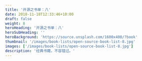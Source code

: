 ```yaml
---
title: '开源之书单：八'
date: 2018-11-18T12:33:46+10:00
draft: false
weight: 8
heroHeading: '开源之书单：八'
heroSubHeading: ''
heroBackground: 'https://source.unsplash.com/1600x400/?book'
thumbnail: '/images/book-lists/open-source-book-list-8.jpg'
images: ['/images/book-lists/open-source-book-list-8.jpg']
description: '经典书籍，不容错过。'
---
```



